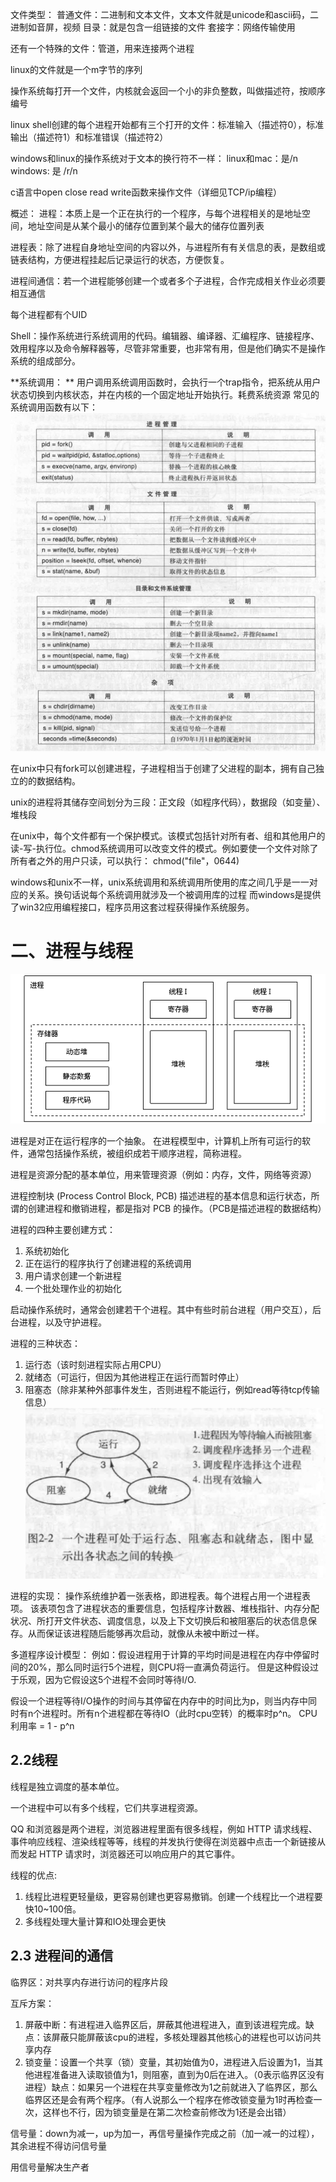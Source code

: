 文件类型：
普通文件：二进制和文本文件，文本文件就是unicode和ascii码，二进制如音屏，视频
目录：就是包含一组链接的文件
套接字：网络传输使用

还有一个特殊的文件：管道，用来连接两个进程

linux的文件就是一个m字节的序列

操作系统每打开一个文件，内核就会返回一个小的非负整数，叫做描述符，按顺序编号

linux shell创建的每个进程开始都有三个打开的文件：标准输入（描述符0），标准输出（描述符1）和标准错误（描述符2）

windows和linux的操作系统对于文本的换行符不一样：
linux和mac：是/n
windows: 是 /r/n

c语言中open close read write函数来操作文件（详细见TCP/ip编程）

概述：
进程：本质上是一个正在执行的一个程序，与每个进程相关的是地址空间，地址空间是从某个最小的储存位置到某个最大的储存位置列表

进程表：除了进程自身地址空间的内容以外，与进程所有有关信息的表，是数组或链表结构，方便进程挂起后记录运行的状态，方便恢复。

进程间通信：若一个进程能够创建一个或者多个子进程，合作完成相关作业必须要相互通信

每个进程都有个UID

Shell：操作系统进行系统调用的代码。编辑器、编译器、汇编程序、链接程序、效用程序以及命令解释器等，尽管非常重要，也非常有用，但是他们确实不是操作系统的组成部分。

**系统调用：
**
用户调用系统调用函数时，会执行一个trap指令，把系统从用户状态切换到内核状态，并在内核的一个固定地址开始执行。耗费系统资源
常见的系统调用函数有以下：
![trap](pic/trap.jpg)

在unix中只有fork可以创建进程，子进程相当于创建了父进程的副本，拥有自己独立的的数据结构。

unix的进程将其储存空间划分为三段：正文段（如程序代码），数据段（如变量）、堆栈段

在unix中，每个文件都有一个保护模式。该模式包括针对所有者、组和其他用户的读-写-执行位。chmod系统调用可以改变文件的模式。例如要使一个文件对除了所有者之外的用户只读，可以执行：
chmod("file"，0644)

windows和unix不一样，unix系统调用和系统调用所使用的库之间几乎是一一对应的关系。换句话说每个系统调用就涉及一个被调用库的过程
而windows是提供了win32应用编程接口，程序员用这套过程获得操作系统服务。


# 二、进程与线程

![processandthread](pic/process-and-thread.png)

进程是对正在运行程序的一个抽象。
在进程模型中，计算机上所有可运行的软件，通常包括操作系统，被组织成若干顺序进程，简称进程。

进程是资源分配的基本单位，用来管理资源（例如：内存，文件，网络等资源）

进程控制块 (Process Control Block, PCB) 描述进程的基本信息和运行状态，所谓的创建进程和撤销进程，都是指对 PCB 的操作。（PCB是描述进程的数据结构）

进程的四种主要创建方式：
1. 系统初始化
2. 正在运行的程序执行了创建进程的系统调用
3. 用户请求创建一个新进程
4. 一个批处理作业的初始化

启动操作系统时，通常会创建若干个进程。其中有些时前台进程（用户交互），后台进程，以及守护进程。

进程的三种状态：
1. 运行态（该时刻进程实际占用CPU）
2. 就绪态（可运行，但因为其他进程正在运行而暂时停止）
3. 阻塞态（除非某种外部事件发生，否则进程不能运行，例如read等待tcp传输信息）
![pcondition](pic/pcondition.jpg)

进程的实现：
操作系统维护着一张表格，即进程表。每个进程占用一个进程表项。
该表项包含了进程状态的重要信息，包括程序计数器、堆栈指针、内存分配状况、所打开文件状态、调度信息，以及上下文切换后和被阻塞后的状态信息保存。从而保证该进程随后能够再次启动，就像从未被中断过一样。

多道程序设计模型：
例如：假设进程用于计算的平均时间是进程在内存中停留时间的20%，那么同时运行5个进程，则CPU将一直满负荷运行。
但是这种假设过于乐观，因为它假设这5个进程不会同时等待I/O.

假设一个进程等待I/O操作的时间与其停留在内存中的时间比为p，则当内存中同时有n个进程时。所有n个进程都在等待IO（此时cpu空转）的概率时p^n。
CPU利用率 = 1 - p^n

## 2.2线程
线程是独立调度的基本单位。

一个进程中可以有多个线程，它们共享进程资源。

QQ 和浏览器是两个进程，浏览器进程里面有很多线程，例如 HTTP 请求线程、事件响应线程、渲染线程等等，线程的并发执行使得在浏览器中点击一个新链接从而发起 HTTP 请求时，浏览器还可以响应用户的其它事件。

线程的优点:
1. 线程比进程更轻量级，更容易创建也更容易撤销。创建一个线程比一个进程要快10~100倍。
2. 多线程处理大量计算和IO处理会更快


## 2.3 进程间的通信

临界区：对共享内存进行访问的程序片段

互斥方案：
1. 屏蔽中断：有进程进入临界区后，屏蔽其他进程进入，直到该进程完成。缺点：该屏蔽只能屏蔽该cpu的进程，多核处理器其他核心的进程也可以访问共享内存
2. 锁变量：设置一个共享（锁）变量，其初始值为0，进程进入后设置为1，当其他进程准备进入读取锁值为1，则阻塞，直到为0后在进入。（0表示临界区没有进程）缺点：如果另一个进程在共享变量修改为1之前就进入了临界区，那么临界区还是会有两个程序。（有人说那么一个程序在修改锁变量为1时再检查一次，这样也不行，因为锁变量是在第二次检查前修改为1还是会出错）


信号量：down为减一，up为加一，再信号量操作完成之前（加一减一的过程），其余进程不得访问信号量

用信号量解决生产者


